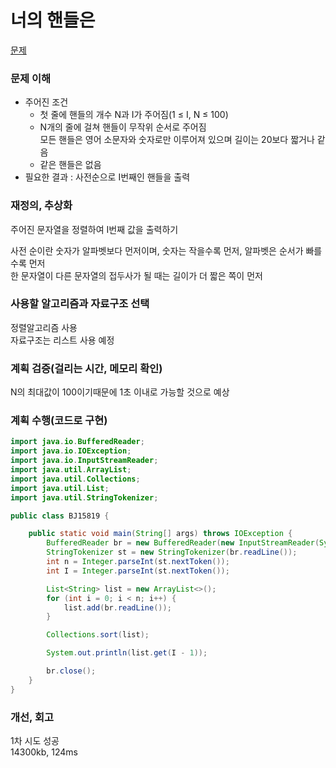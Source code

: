 # 너의 핸들은
[문제](https://www.acmicpc.net/problem/15819)

### 문제 이해
- 주어진 조건  
  - 첫 줄에 핸들의 개수 N과 I가 주어짐(1 ≤ I, N ≤ 100)  
  - N개의 줄에 걸쳐 핸들이 무작위 순서로 주어짐  
  모든 핸들은 영어 소문자와 숫자로만 이루어져 있으며 길이는 20보다 짧거나 같음  
  - 같은 핸들은 없음  
- 필요한 결과 : 사전순으로 I번째인 핸들을 출력  

### 재정의, 추상화
주어진 문자열을 정렬하여 I번째 값을 출력하기  

사전 순이란 숫자가 알파벳보다 먼저이며, 숫자는 작을수록 먼저, 알파벳은 순서가 빠를수록 먼저  
한 문자열이 다른 문자열의 접두사가 될 때는 길이가 더 짧은 쪽이 먼저  

### 사용할 알고리즘과 자료구조 선택
정렬알고리즘 사용  
자료구조는 리스트 사용 예정  

### 계획 검증(걸리는 시간, 메모리 확인)
N의 최대값이 100이기때문에 1초 이내로 가능할 것으로 예상  

### 계획 수행(코드로 구현)
```java
import java.io.BufferedReader;
import java.io.IOException;
import java.io.InputStreamReader;
import java.util.ArrayList;
import java.util.Collections;
import java.util.List;
import java.util.StringTokenizer;

public class BJ15819 {

    public static void main(String[] args) throws IOException {
        BufferedReader br = new BufferedReader(new InputStreamReader(System.in));
        StringTokenizer st = new StringTokenizer(br.readLine());
        int n = Integer.parseInt(st.nextToken());
        int I = Integer.parseInt(st.nextToken());

        List<String> list = new ArrayList<>();
        for (int i = 0; i < n; i++) {
            list.add(br.readLine());
        }

        Collections.sort(list);

        System.out.println(list.get(I - 1));

        br.close();
    }
}

```

### 개선, 회고
1차 시도 성공  
14300kb, 124ms